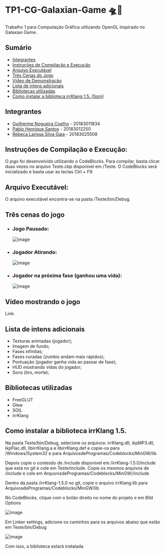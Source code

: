 # TP1-CG-Galaxian-Game 🛸🔫
Trabalho 1 para Computação Gráfica utilizando OpenGL inspirado no Galaxian Game.

## Sumário
* [Integrantes](#integrantes)
* [Instruções de Compilação e Execução](#instruções-de-compilação-e-execução)
* [Arquivo Executável](#arquivo-executável)
* [Três Cenas do Jogo](#três-cenas-do-jogo)
* [Vídeo de Demonstração](#vídeo-mostrando-o-jogo)
* [Lista de intens adicionais](#lista-de-intens-adicionais)
* [Bibliotecas utilizadas](#bibliotecas-utilizadas)
* [Como instalar a biblioteca irrKlang 1.5. (Som)](#como-instalar-a-biblioteca-irrKlang-1.5.)

## Integrantes
* [Guilherme Nogueira Coelho] - 20183011834
* [Pablo Henrique Santos] - 20183012250
* [Rebeca Larissa Silva Gaia] - 20183025508

## Instruções de Compilação e Execução:
O jogo foi desenvolvido utilizando o CodeBlocks. Para compilar, basta clicar duas vezes no arquivo Teste.cbp disponível em /Teste. O CodeBlocks será inicializado e basta usar as teclas Ctrl + F9.
## Arquivo Executável:
O arquivo executável encontra-se na pasta /Teste/bin/Debug.

## Três cenas do jogo
* ### Jogo Pausado:
  ![image](https://user-images.githubusercontent.com/93343614/171066449-50fd0d2f-77e9-41ea-9116-aab0cdf40449.png)
* ### Jogador Atirando:
  ![image](https://user-images.githubusercontent.com/93343614/171066631-73cdf753-4363-4869-a64e-538c37a56927.png)
* ### Jogador na próxima fase (ganhou uma vida):
  ![image](https://user-images.githubusercontent.com/93343614/171066777-6d9a7d35-5bc3-4311-bd00-6729345f98c7.png)

## Vídeo mostrando o jogo
Link: 

## Lista de intens adicionais
* Texturas animadas (jogador);
* Imagem de fundo;
* Fases infinitas;
* Fases curadas (zumbis andam mais rápidos);
* Pontuação (jogador ganha vida ao passar de fase);
* HUD mostrando vidas do jogador;
* Sons (tiro, morte);

## Bibliotecas utilizadas
* FreeGLUT
* Glew
* SOIL
* irrKlang

## Como instalar a biblioteca irrKlang 1.5.

Na pasta Teste/bin/Debug, selecione os arquivos:
irrKlang.dll, ikpMP3.dll, ikpFlac.dll, libirrKlang.a e libirrKlang.def
e copie-os para /Windows/System32 e para ArquivosdeProgramas/Codeblocks/MinGW/lib

Depois copie o conteúdo de /include disponível em /irrKlang-1.5.0/include que está no git e cole em Teste/include.
Copie os mesmos arquivos de /include e cole em ArquivosdeProgramas/Codeblocks/MinGW//include

Dentro da pasta /irrKlang-1.5.0 no git, copie o arquivo irrKlang.lib para ArquivosdeProgramas/Codeblocks/MinGW/lib

No CodeBlocks, clique com o botão direito no nome do projeto e em Bild Options

![image](https://user-images.githubusercontent.com/93343614/169708904-2c6c1f58-b7ae-4a84-bef9-14fa625ea806.png)

Em Linker settings, adicione os caminhos para os arquivos abaixo que estão em Teste/bin/Debug

![image](https://user-images.githubusercontent.com/93343614/169708954-fe9f9142-3bed-43a1-9abe-8195a7270fc8.png)

Com isso, a biblioteca estará instalada

[Guilherme Nogueira Coelho]: https://github.com/GuiNo12
[Pablo Henrique Santos]: https://github.com/pablohsgc
[Rebeca Larissa Silva Gaia]: https://github.com/reb-gaia
